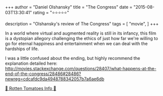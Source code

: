 +++
author = "Daniel Olshansky"
title = "The Congress"
date = "2015-08-03T13:30:41"
rating = "⭐⭐⭐⭐⭐"

description = "Olshansky's review of The Congress"
tags = [
    "movie",
]
+++


In a world where virtual and augmented reality is still in its infancy, this film is a dystopian allegory challenging the ethics of just how far we're willing to go for eternal happiness and entertainment when we can deal with the hardships of life.

I was a little confused about the ending, but highly recommend the explanation detailed here: http://movies.stackexchange.com/questions/28407/what-happens-at-the-end-of-the-congress/28486#28486?newreg=cdcafdc9da4948788342057b7a6ae6db

[🍅 Rotten Tomatoes Info 🍅](https://www.rottentomatoes.com//m/the_congress)
